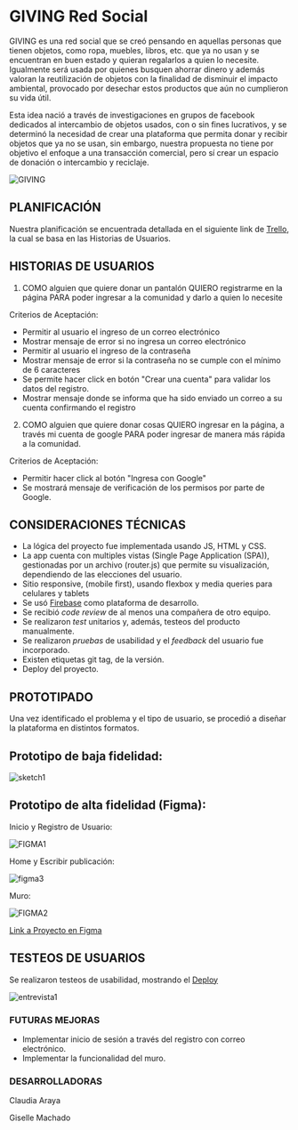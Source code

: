 # GIVING Red Social

GIVING es una red social que se creó pensando en aquellas personas que tienen objetos, como ropa, muebles, libros, etc. que ya no usan y se encuentran en buen estado y quieran regalarlos a quien lo necesite. Igualmente será usada por quienes busquen ahorrar dinero y además valoran la reutilización de objetos con la finalidad de disminuir el impacto ambiental, provocado por desechar estos productos que aún no cumplieron su vida útil. 

Esta idea nació a través de investigaciones en grupos de facebook dedicados al intercambio de objetos usados, con o sin fines lucrativos, y se determinó la necesidad de crear una plataforma que permita donar y recibir objetos que ya no se usan, sin embargo, nuestra propuesta no tiene por objetivo el enfoque a una transacción comercial, pero sí crear un espacio de donación o intercambio y reciclaje.

![GIVING](src/assets/img/GIVING.jpg)

## PLANIFICACIÓN

Nuestra planificación se encuentrada detallada en el siguiente link de [Trello](https://trello.com/b/szZa6Bxq/social-network), la cual se basa en las Historias de Usuarios.

## HISTORIAS DE USUARIOS

1) COMO alguien que quiere donar un pantalón QUIERO registrarme en la página PARA poder ingresar a la comunidad y darlo a quien lo necesite

Criterios de Aceptación:

*	Permitir al usuario el ingreso de un correo electrónico
*	Mostrar mensaje de error si no ingresa un correo electrónico
*	Permitir al usuario el ingreso de la contraseña
*	Mostrar mensaje de error si la contraseña no se cumple con el mínimo de 6 caracteres
*	Se permite hacer click en botón "Crear una cuenta" para validar los datos del registro.
*	Mostrar mensaje donde se informa que ha sido enviado un correo a su cuenta confirmando el registro

2) COMO alguien que quiere donar cosas QUIERO ingresar en la página, a través mi cuenta de google PARA poder ingresar de manera más rápida a la comunidad.

Criterios de Aceptación:

*	Permitir hacer click al botón "Ingresa con Google"
*	Se mostrará mensaje de verificación de los permisos por parte de Google.

## CONSIDERACIONES TÉCNICAS

* La lógica del proyecto fue implementada usando JS, HTML y CSS.
* La app cuenta con multiples vistas (Single Page Application (SPA)), gestionadas por un archivo (router.js) que permite su visualización, dependiendo de las elecciones del usuario.
* Sitio responsive, (mobile first), usando flexbox y media queries para celulares y tablets
* Se usó [Firebase](https://firebase.google.com/) como plataforma de desarrollo.
* Se recibió _code review_ de al menos una compañera de otro equipo.
* Se realizaron _test_ unitarios y, además, testeos del producto manualmente.
* Se realizaron  _pruebas_ de usabilidad y el _feedback_ del usuario fue incorporado.
* Existen etiquetas git tag, de la versión.
* Deploy del proyecto.

## PROTOTIPADO

Una vez identificado el problema y el tipo de usuario, se procedió a diseñar la plataforma en distintos formatos.

## Prototipo de baja fidelidad:

![sketch1](src/assets/img/sketch1.jpg)

## Prototipo de alta fidelidad (Figma):

Inicio y Registro de Usuario:

![FIGMA1](src/assets/img/FIGMA1.jpg)

Home y Escribir publicación:

![figma3](src/assets/img/figma3.jpg)

Muro:

![FIGMA2](src/assets/img/FIGMA2.jpg)

[Link a Proyecto en Figma](https://www.figma.com/proto/034UEmKr1BQkoUob7Tm0RyKM/Giving?node-id=0%3A1&scaling=scale-down)

## TESTEOS DE USUARIOS

Se realizaron testeos de usabilidad, mostrando el [Deploy](https://gisellem22.github.io/SCL009-Social-Network/index.html)  


![entrevista1](src/assets/img/entrevista1.jpg)


### FUTURAS MEJORAS

* Implementar inicio de sesión a través del registro con correo electrónico.
* Implementar la funcionalidad del muro.

### DESARROLLADORAS

Claudia Araya

Giselle Machado